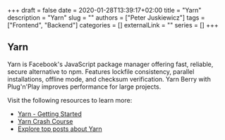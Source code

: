 +++ 
draft = false
date = 2020-01-28T13:39:17+02:00
title = "Yarn"
description = "Yarn"
slug = ""
authors = ["Peter Juskiewicz"]
tags = ["Frontend", "Backend"]
categories = []
externalLink = ""
series = []
+++

## Yarn

Yarn is Facebook's JavaScript package manager offering fast, reliable, secure alternative to npm. Features lockfile consistency, parallel installations, offline mode, and checksum verification. Yarn Berry with Plug'n'Play improves performance for large projects.

Visit the following resources to learn more:

- [Yarn - Getting Started](https://yarnpkg.com/en/docs/getting-started)
- [Yarn Crash Course](https://www.youtube.com/watch?v=g9_6KmiBISk)
- [Explore top posts about Yarn](https://app.daily.dev/tags/yarn?ref=roadmapsh)
